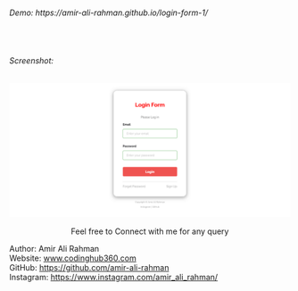 <h6>Demo: https://amir-ali-rahman.github.io/login-form-1/</h6><br/>
<h6>Screenshot:</h6>
<img src="login-form-preview.png" />

<p align="center">Feel free to Connect with me for any query</p>

Author: Amir Ali Rahman<br/>
Website: www.codinghub360.com<br/>
GitHub: https://github.com/amir-ali-rahman<br/>
Instagram: https://www.instagram.com/amir_ali_rahman/

